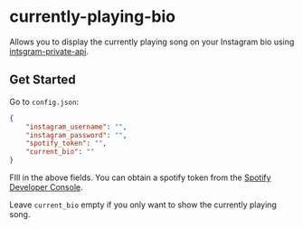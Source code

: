 # currently-playing-bio

Allows you to display the currently playing song on your Instagram bio using [intsgram-private-api](https://npmjs.org/instagram-private-api).

## Get Started

Go to `config.json`:

```json
{ 
    "instagram_username": "",
    "instagram_password": "",
    "spotify_token": "",
    "current_bio": ""
}
```

FIll in the above fields. You can obtain a spotify token from the [Spotify Developer Console](https://developer.spotify.com/console/get-users-currently-playing-track).

Leave `current_bio` empty if you only want to show the currently playing song.